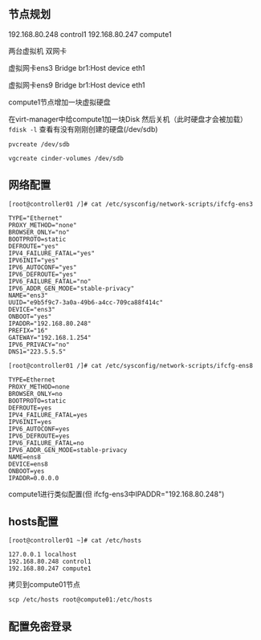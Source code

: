 ## 节点规划

192.168.80.248 control1
192.168.80.247 compute1

两台虚拟机 双网卡

虚拟网卡ens3 Bridge br1:Host device eth1

虚拟网卡ens9 Bridge br1:Host device eth1

compute1节点增加一块虚拟硬盘

在virt-manager中给compute1加一块Disk
然后关机（此时硬盘才会被加载）
`fdisk -l` 查看有没有刚刚创建的硬盘(/dev/sdb)

`pvcreate /dev/sdb`

`vgcreate cinder-volumes /dev/sdb`

## 网络配置
`[root@controller01 /]# cat /etc/sysconfig/network-scripts/ifcfg-ens3`

    TYPE="Ethernet"
    PROXY_METHOD="none"
    BROWSER_ONLY="no"
    BOOTPROTO=static
    DEFROUTE="yes"
    IPV4_FAILURE_FATAL="yes"
    IPV6INIT="yes"
    IPV6_AUTOCONF="yes"
    IPV6_DEFROUTE="yes"
    IPV6_FAILURE_FATAL="no"
    IPV6_ADDR_GEN_MODE="stable-privacy"
    NAME="ens3"
    UUID="e9b5f9c7-3a0a-49b6-a4cc-709ca88f414c"
    DEVICE="ens3"
    ONBOOT="yes"
    IPADDR="192.168.80.248"
    PREFIX="16"
    GATEWAY="192.168.1.254"
    IPV6_PRIVACY="no"
    DNS1="223.5.5.5"

`[root@controller01 /]# cat /etc/sysconfig/network-scripts/ifcfg-ens8`

```
TYPE=Ethernet
PROXY_METHOD=none
BROWSER_ONLY=no
BOOTPROTO=static
DEFROUTE=yes
IPV4_FAILURE_FATAL=yes
IPV6INIT=yes
IPV6_AUTOCONF=yes
IPV6_DEFROUTE=yes
IPV6_FAILURE_FATAL=no
IPV6_ADDR_GEN_MODE=stable-privacy
NAME=ens8
DEVICE=ens8
ONBOOT=yes
IPADDR=0.0.0.0
```

compute1进行类似配置(但 ifcfg-ens3中IPADDR="192.168.80.248")

## hosts配置

`[root@controller01 ~]# cat /etc/hosts`

    127.0.0.1 localhost
    192.168.80.248 control1
    192.168.80.247 compute1

拷贝到compute01节点

`scp /etc/hosts root@compute01:/etc/hosts`

## 配置免密登录

